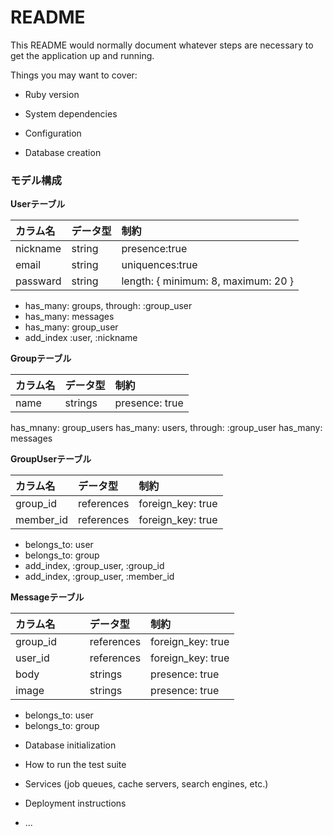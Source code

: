 # README

This README would normally document whatever steps are necessary to get the
application up and running.

Things you may want to cover:

* Ruby version

* System dependencies

* Configuration

* Database creation

### モデル構成

__Userテーブル__

| カラム名    | データ型     | 制約 |
|:-----------|:------------|:-------------|
| nickname   | string      | presence:true|
| email      | string      | uniquences:true|
| passward   | string      |  length: { minimum: 8, maximum: 20 }  |

- has_many: groups, through: :group_user
- has_many: messages
- has_many: group_user
- add_index :user, :nickname


__Groupテーブル__

|  カラム名  |  データ型  |  制約  |
|:-----------|:----------|:-------|
| name | strings   | presence: true |

has_mnany: group_users
has_many: users, through: :group_user
has_many: messages

__GroupUserテーブル__

|  カラム名  |  データ型  |  制約  |
|:-----------|:----------|:-------|
| group_id   | references | foreign_key: true |
| member_id  | references | foreign_key: true |

- belongs_to: user
- belongs_to: group
- add_index, :group_user, :group_id
- add_index, :group_user, :member_id


__Messageテーブル__

|  カラム名   |  データ型  |  制約  |
|:-----------|:-----------|:-------|
| group_id    | references | foreign_key: true |
| user_id　　　| references | foreign_key: true |
| body| strings    | presence: true    |
| image | strings  |  presence: true |

- belongs_to: user
- belongs_to: group

* Database initialization

* How to run the test suite

* Services (job queues, cache servers, search engines, etc.)

* Deployment instructions

* ...
